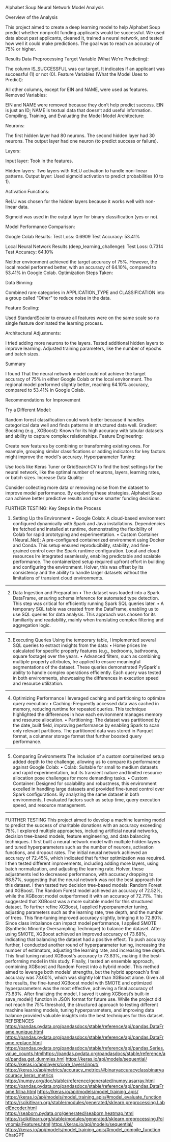 Alphabet Soup Neural Network Model Analysis

Overview of the Analysis

This project aimed to create a deep learning model to help Alphabet Soup predict whether nonprofit funding applicants would be successful. We used data about past applicants, cleaned it, trained a neural network, and tested how well it could make predictions. The goal was to reach an accuracy of 75% or higher.

Results
Data Preprocessing
Target Variable (What We’re Predicting):

The column IS_SUCCESSFUL was our target. It indicates if an applicant was successful (1) or not (0).
Feature Variables (What the Model Uses to Predict):

All other columns, except for EIN and NAME, were used as features.
Removed Variables:

EIN and NAME were removed because they don’t help predict success. EIN is just an ID; NAME is textual data that doesn’t add useful information.
Compiling, Training, and Evaluating the Model
Model Architecture:

Neurons:

The first hidden layer had 80 neurons.
The second hidden layer had 30 neurons.
The output layer had one neuron (to predict success or failure).

Layers:

Input layer: Took in the features.

Hidden layers: Two layers with ReLU activation to handle non-linear patterns.
Output layer: Used sigmoid activation to predict probabilities (0 to 1).

Activation Functions:

ReLU was chosen for the hidden layers because it works well with non-linear data.

Sigmoid was used in the output layer for binary classification (yes or no).

Model Performance Comparison:

Google Colab Results:
Test Loss: 0.6909
Test Accuracy: 53.41%

Local Neural Network Results (deep_learning_challenge):
Test Loss: 0.7314
Test Accuracy: 64.10%

Neither environment achieved the target accuracy of 75%. However, the local model performed better, with an accuracy of 64.10%, compared to 53.41% in Google Colab.
Optimization Steps Taken:

Data Binning:

Combined rare categories in APPLICATION_TYPE and CLASSIFICATION into a group called “Other” to reduce noise in the data.

Feature Scaling:

Used StandardScaler to ensure all features were on the same scale so no single feature dominated the learning process.

Architectural Adjustments:

I tried adding more neurons to the layers.
Tested additional hidden layers to improve learning.
Adjusted training parameters, like the number of epochs and batch sizes.

Summary

I found That the neural network model could not achieve the target accuracy of 75% in either Google Colab or the local environment. The regional model performed slightly better, reaching 64.10% accuracy, compared to 53.41% in Google Colab.

Recommendations for Improvement

Try a Different Model:

Random forest classification could work better because it handles categorical data well and finds patterns in structured data well.
Gradient Boosting (e.g., XGBoost): Known for its high accuracy with tabular datasets and ability to capture complex relationships.
Feature Engineering:

Create new features by combining or transforming existing ones. For example, grouping similar classifications or adding indicators for key factors might improve the model's accuracy.
Hyperparameter Tuning:

Use tools like Keras Tuner or GridSearchCV to find the best settings for the neural network, like the optimal number of neurons, layers, learning rates, or batch sizes.
Increase Data Quality:

Consider collecting more data or removing noise from the dataset to improve model performance.
By exploring these strategies, Alphabet Soup can achieve better predictive results and make smarter funding decisions.

FURTHER TESTING:
Key Steps in the Process
1. Setting Up the Environment
•	Google Colab: A cloud-based environment configured dynamically with Spark and Java installations. Dependencies Ire fetched and installed at runtime, demonstrating the flexibility of Colab for rapid prototyping and experimentation.
•	Custom Container (Neural_Net): A pre-configured containerized environment using Docker and Conda. This setup ensured reproducibility, stability, and fine-grained control over the Spark runtime configuration. Local and cloud resources Ire integrated seamlessly, enabling predictable and scalable performance.
The containerized setup required upfront effort in building and configuring the environment. HoIver, this was offset by its consistency and the ability to handle larger datasets without the limitations of transient cloud environments.
________________________________________
2. Data Ingestion and Preparation
•	The dataset was loaded into a Spark DataFrame, ensuring schema inference for automated type detection. This step was critical for efficiently running Spark SQL queries later.
•	A temporary SQL table was created from the DataFrame, enabling us to use SQL queries for data analysis. This approach was chosen for its familiarity and readability, mainly when translating complex filtering and aggregation logic.
________________________________________
3. Executing Queries
Using the temporary table, I implemented several SQL queries to extract insights from the data:
•	Home prices Ire calculated for specific property features (e.g., bedrooms, bathrooms, square footage) over the years.
•	Advanced filters, such as combining multiple property attributes, Ire applied to ensure meaningful segmentations of the dataset.
These queries demonstrated PySpark's ability to handle complex operations efficiently. Each query was tested in both environments, showcasing the differences in execution speed and resource utilization.
________________________________________
4. Optimizing Performance
I leveraged caching and partitioning to optimize query execution:
•	Caching: Frequently accessed data was cached in memory, reducing runtime for repeated queries. This technique highlighted the differences in how each environment manages memory and resource allocation.
•	Partitioning: The dataset was partitioned by the date_built field, improving performance by enabling Spark to scan only relevant partitions. The partitioned data was stored in Parquet format, a columnar storage format that further boosted query performance.
________________________________________
5. Comparing Environments
The inclusion of a custom containerized setup added depth to the challenge, allowing us to compare its performance against Google Colab:
•	Colab: Suitable for small to medium datasets and rapid experimentation, but its transient nature and limited resource allocation pose challenges for more demanding tasks.
•	Custom Container: Designed for scalability and robustness, this environment excelled in handling large datasets and provided fine-tuned control over Spark configurations.
By analyzing the same dataset in both environments, I evaluated factors such as setup time, query execution speed, and resource management.
________________________________________
FURTHER TESTING
This project aimed to develop a machine learning model to predict the success of charitable donations with an accuracy exceeding 75%. I explored multiple approaches, including artificial neural networks, decision tree-based models, feature engineering, and data balancing techniques.
I first built a neural network model with multiple hidden layers and tuned hyperparameters such as the number of neurons, activation functions, and dropout rates. The initial neural network achieved an accuracy of 72.45%, which indicated that further optimization was required. I then tested different improvements, including adding more layers, using batch normalization, and adjusting the learning rate. HoIver, these adjustments led to decreased performance, with accuracy dropping to 68.57%, suggesting that the neural network was not the best approach for this dataset.
I then tested two decision tree-based models: Random Forest and XGBoost. The Random Forest model achieved an accuracy of 72.52%, while the XGBoost model outperformed it with an accuracy of 72.71%. This suggested that XGBoost was a more suitable model for this structured dataset. To further refine XGBoost, I applied hyperparameter tuning, adjusting parameters such as the learning rate, tree depth, and the number of trees. This fine-tuning improved accuracy slightly, bringing it to 72.80%.
Since class imbalance can impact model performance, I applied SMOTE (Synthetic Minority Oversampling Technique) to balance the dataset. After using SMOTE, XGBoost achieved an improved accuracy of 73.68%, indicating that balancing the dataset had a positive effect. To push accuracy further, I conducted another round of hyperparameter tuning, increasing the number of estimators, adjusting the learning rate, and increasing tree depth. This final tuning raised XGBoost's accuracy to 73.83%, making it the best-performing model in this study.
Finally, I tested an ensemble approach, combining XGBoost and Random Forest into a hybrid model. This method aimed to leverage both models' strengths, but the hybrid approach's final accuracy was 73.60%, which was slightly loIr than XGBoost alone. Given all the results, the fine-tuned XGBoost model with SMOTE and optimized hyperparameters was the most effective, achieving a final accuracy of 73.83%.
After finalizing the model, I saved it using XGBoost’s built-in save_model() function in JSON format for future use. While the project did not reach the 75% threshold, the structured approach to testing different machine learning models, tuning hyperparameters, and improving data balance provided valuable insights into the best techniques for this dataset.
REFERENCES
https://pandas.pydata.org/pandasdocs/stable/reference/api/pandas.DataFrame.nunique.html
https://pandas.pydata.org/pandasdocs/stable/reference/api/pandas.DataFrame.replace.html
https://pandas.pydata.org/pandasdocs/stable/reference/api/pandas.Series.value_counts.htmlhttps://pandas.pydata.org/pandasdocs/stable/reference/api/pandas.get_dummies.hml
https://keras.io/api/models/sequential/
https://keras.io/api/layers/core_layers/input/
https://keras.io/api/metrics/accuracy_metrics/#binaryaccuracyclassbinaryaccuracy_keras_metrics
https://numpy.org/doc/stable/reference/generated/numpy.asarray.html
https://pandas.pydata.org/pandasdocs/stable/reference/api/pandas.DataFrame.fillna.html
https://keras.io/api/models/model_training_apis/
https://keras.io/api/models/model_training_apis/#model_evaluate_function
https://scikitlearn.org/stable/modules/generated/sklearn.preprocessing.LabelEncoder.html
https://seaborn.pydata.org/generated/seaborn.heatmap.html
https://scikitlearn.org/stable/modules/generated/sklearn.preprocessing.PolynomialFeatures.html
https://keras.io/api/models/sequential/
https://keras.io/api/models/model_training_apis/#model_compile_function
ChatGPT

